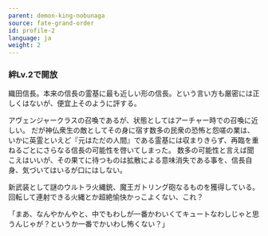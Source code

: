 ```yaml
---
parent: demon-king-nobunaga
source: fate-grand-order
id: profile-2
language: ja
weight: 2
---
```


### 絆Lv.2で開放

織田信長。本来の信長の霊基に最も近しい形の信長。という言い方も厳密には正しくはないが、便宜上そのように評する。

アヴェンジャークラスの召喚であるが、状態としてはアーチャー時での召喚に近しい。
だが神仏衆生の敵としてその身に宿す数多の民衆の恐怖と怨嗟の業は、いかに英霊といえど『元はただの人間』である霊基には収まりきらず、再臨を重ねるごとにさらなる信長の可能性を啓いてしまった。
数多の可能性と言えば聞こえはいいが、その果てに待つものは拡散による意味消失である事を、信長自身、気づいてはいるが口にはしない。

新武装として謎のウルトラ火縄銃、魔王ガトリング砲なるものを獲得している。回転して連射できる火縄とか超絶愉快かっこよくない、これ？

「まあ、なんやかんやと、中でもわしが一番かわいくてキュートなわしじゃと思うんじゃが？というか一番でかいわし怖くない？」
